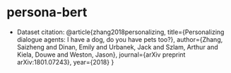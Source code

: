 # persona-bert

* Dataset citation:
@article{zhang2018personalizing,
  title={Personalizing dialogue agents: I have a dog, do you have pets too?},
  author={Zhang, Saizheng and Dinan, Emily and Urbanek, Jack and Szlam, Arthur and Kiela, Douwe and Weston, Jason},
  journal={arXiv preprint arXiv:1801.07243},
  year={2018}
}
